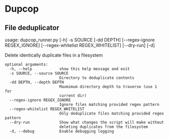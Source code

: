 # Dupcop
## File deduplicator


usage: dupcop_runner.py [-h] -s SOURCE [-dd DEPTH]
                        [--regex-ignore REGEX_IGNORE]
                        [--regex-whitelist REGEX_WHITELIST] [--dry-run] [-d]



Delete identically duplicate files in a filesystem

```
optional arguments:
  -h, --help            show this help message and exit
  -s SOURCE, --source SOURCE
                        Directory to deduplicate contents
  -dd DEPTH, --depth DEPTH
                        Maxmimum directory depth to traverse (use 1 for
                        current dir)
  --regex-ignore REGEX_IGNORE
                        Ignore files matching provided regex pattern
  --regex-whitelist REGEX_WHITELIST
                        Only deduplicate files matching provided regex pattern
  --dry-run             Show what changes the script will make without
                        deleting duplicates from the filesystem
  -d, --debug           Enable debugging logging
```
